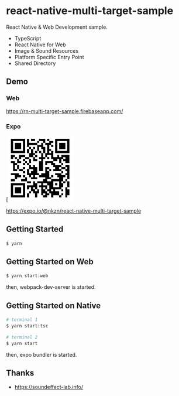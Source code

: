 react-native-multi-target-sample
==========

React Native & Web Development sample.

* TypeScript
* React Native for Web
* Image & Sound Resources
* Platform Specific Entry Point
* Shared Directory

Demo
----------

### Web

https://rn-multi-target-sample.firebaseapp.com/

### Expo

[![Expo QR Code](./expo.png)

https://expo.io/@nkzn/react-native-multi-target-sample

Getting Started
----------

```bash
$ yarn
```

Getting Started on Web
----------

```bash
$ yarn start:web
```

then, webpack-dev-server is started.

Getting Started on Native
----------

```bash
# terminal 1
$ yarn start:tsc
```

```bash
# terminal 2
$ yarn start
```

then, expo bundler is started.

Thanks
----------

* https://soundeffect-lab.info/